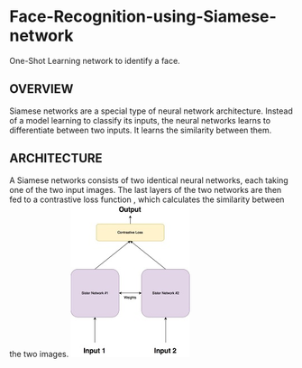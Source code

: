# Face-Recognition-using-Siamese-network
One-Shot Learning network to identify a face.
## OVERVIEW
Siamese networks are a special type of neural network architecture. Instead of a model learning to classify its inputs, the neural networks learns to differentiate between two inputs. It learns the similarity between them.
## ARCHITECTURE
A Siamese networks consists of two identical neural networks, each taking one of the two input images. The last layers of the two networks are then fed to a contrastive loss function , which calculates the similarity between the two images. 
![alt text](https://github.com/frozhusain/siamese-network/blob/master/Images/architecture%20siamese.jpeg)
